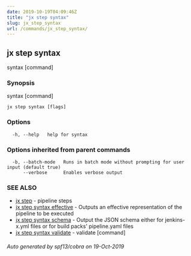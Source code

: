 ```yaml
---
date: 2019-10-19T04:09:46Z
title: "jx step syntax"
slug: jx_step_syntax
url: /commands/jx_step_syntax/
---
```

## jx step syntax

syntax [command]

### Synopsis

syntax [command]

```
jx step syntax [flags]
```

### Options

```
  -h, --help   help for syntax
```

### Options inherited from parent commands

```
  -b, --batch-mode   Runs in batch mode without prompting for user input (default true)
      --verbose      Enables verbose output
```

### SEE ALSO

* [jx step](/commands/jx_step/)	 - pipeline steps
* [jx step syntax effective](/commands/jx_step_syntax_effective/)	 - Outputs an effective representation of the pipeline to be executed
* [jx step syntax schema](/commands/jx_step_syntax_schema/)	 - Output the JSON schema either for jenkins-x.yml files or for build packs' pipeline.yaml files
* [jx step syntax validate](/commands/jx_step_syntax_validate/)	 - validate [command]

###### Auto generated by spf13/cobra on 19-Oct-2019
